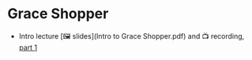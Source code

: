 # Grace Shopper

- Intro lecture [🖼️ slides](Intro to Grace Shopper.pdf) and 📺 recording, [part 1](https://youtu.be/A4J89NvfSag)
